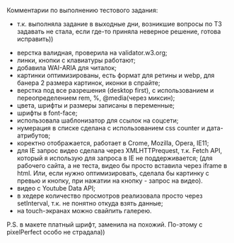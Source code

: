 Комментарии по выполнению тестового задания:

- т.к. выполняла задание в выходные дни, возникшие вопросы по ТЗ задавать не стала, если где-то приняла неверное решение, готова исправить))

* верстка валидная, проверила на validator.w3.org;
* линки, кнопки с клавиатуры работают;
* добавила WAI-ARIA для читалок;
* картинки оптимизированы, есть формат для ретины и webp, для банера 2 размера картинок, иконки в спрайте;
* верстка под все разрешения (desktop first), c использованием и переопределением rem, %, @media(через миксин);
* цвета, шрифты и размеры записаны в переменные;
* шрифты в font-face;
* использовала шаблонизатор для ссылок на соцсети;
* нумерация в списке сделана с использованием css counter и дата-атрибутов;
* коректно отображается, работает в Crome, Mozilla, Opera, IE11;
* для IE запрос видео сделала через XMLHTTPrequest, т.к. Fetch API, который я использую для запроса в IE не поддерживается;
  (для рабочего сайта, а не теста, видео бы просто вставила через iframe в html. Или, если нужно оптимизировать, сделала бы картинку с превью и кнопку, при нажатии на кнопку - запрос на видео).
* видео с Youtube Data API;
* в хедере количество просмотров реализовала просто через setInterval, т.к. не понятно откуда взять данные;
* на touch-экранах можно свайпить галерею.

P.S. в макете платный шрифт, заменила на похожий. По-этому с pixelPerfect особо не страдала))
